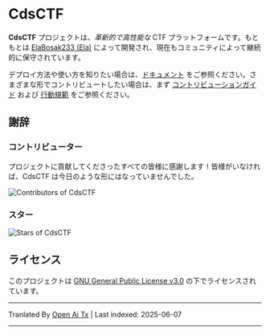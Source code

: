 # CdsCTF

**CdsCTF** プロジェクトは、_革新的で高性能な_ CTF プラットフォームです。もともとは [ElaBosak233 (Ela)](https://github.com/ElaBosak233) によって開発され、現在もコミュニティによって継続的に保守されています。

デプロイ方法や使い方を知りたい場合は、[ドキュメント](https://cdsctf.e23.dev) をご参照ください。さまざまな形でコントリビュートしたい場合は、まず [コントリビューションガイド](https://raw.githubusercontent.com/cdsctf/cdsctf/main/.github/CONTRIBUTING.md) および [行動規範](https://raw.githubusercontent.com/cdsctf/cdsctf/main/.github/CODE_OF_CONDUCT.md) をご参照ください。

## 謝辞

### コントリビューター

プロジェクトに貢献してくださったすべての皆様に感謝します！皆様がいなければ、CdsCTF は今日のような形にはなっていませんでした。

![Contributors of CdsCTF](https://contrib.rocks/image?repo=cdsctf/cdsctf)

### スター

![Stars of CdsCTF](https://starchart.cc/cdsctf/cdsctf.svg?variant=adaptive)

## ライセンス

このプロジェクトは [GNU General Public License v3.0](https://raw.githubusercontent.com/cdsctf/cdsctf/main/LICENSE) の下でライセンスされています。

---

Tranlated By [Open Ai Tx](https://github.com/OpenAiTx/OpenAiTx) | Last indexed: 2025-06-07

---
